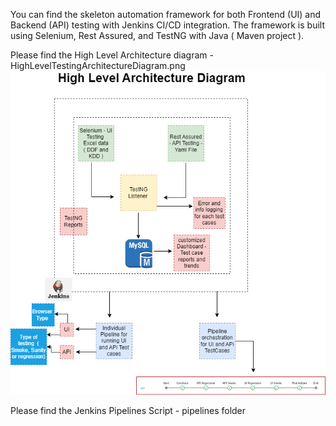 You can find the skeleton automation framework for both Frontend (UI) and
Backend (API) testing with Jenkins CI/CD integration. The framework is built using Selenium, Rest Assured,
and TestNG with Java ( Maven project ).

Please find the High Level Architecture diagram - HighLevelTestingArchitectureDiagram.png
![Diagram Name](HighLevelTestingArchitectureDiagram.png)


Please find the Jenkins Pipelines Script - pipelines folder

